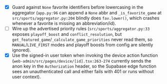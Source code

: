 - [x] Guard against `None` favorite identifiers before lowercasing in the aggregator (`app.py:96` can append a `None` abbr and `_is_favorite_game` at `src/sports/aggregator.py:204` blindly does `fav.lower()`, which crashes whenever a favorite is missing an abbreviation/id).
- [ ] Wire up the advertised priority rules (`src/sports/aggregator.py:33` exposes `playoff_boost` and `conflict_resolution`, but `get_featured_game`/`_calculate_game_priorities` never read them, so `MANUAL`/`LIVE_FIRST` modes and playoff boosts from config are silently ignored).
- [x] Use the signed-in user token when invoking the device action function (`web-admin/src/pages/device/[id].tsx:263-274` currently sends the anon key in the `Authorization` header, so the Supabase edge function sees an unauthenticated call and either fails with 401 or runs without user context).

